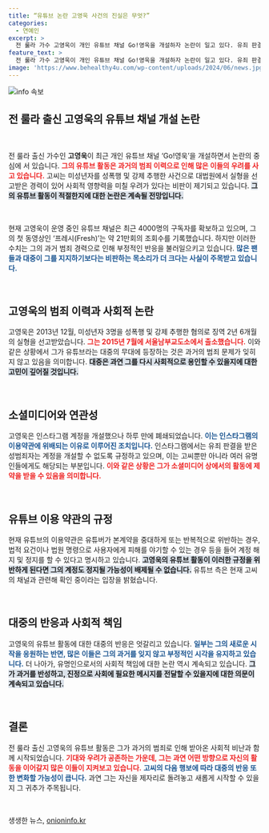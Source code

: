 ```yaml
---
title: “유튜브 논란 고영욱 사건의 진실은 무엇?”
categories:
  - 연예인
excerpt: >
  전 룰라 가수 고영욱이 개인 유튜브 채널 Go!영욱을 개설하자 논란이 일고 있다. 유죄 판결 이력이 있는 그가 대중의 주목을 받는 것에 대한 우려가 커지고 있다. 과연 그의 유튜브 활동은 적절할까?
feature_text: >
  전 룰라 가수 고영욱이 개인 유튜브 채널 Go!영욱을 개설하자 논란이 일고 있다. 유죄 판결 이력이 있는 그가 대중의 주목을 받는 것에 대한 우려가 커지고 있다. 과연 그의 유튜브 활동은 적절할까?
image: 'https://www.behealthy4u.com/wp-content/uploads/2024/06/news.jpg'
---
```


<p><img src="https://www.behealthy4u.com/wp-content/uploads/2024/06/news.jpg" alt="info 속보" /></p>

<h2 data-ke-size="size26">전 룰라 출신 고영욱의 유튜브 채널 개설 논란</h2>

<p data-ke-size="size16">&nbsp;</p>

<p>전 룰라 출신 가수인 <b>고영욱</b>이 최근 개인 유튜브 채널 ‘Go!영욱’을 개설하면서 논란의 중심에 서 있습니다. <b><span style="color: #ee2323;">그의 유튜브 활동은 과거의 범죄 이력으로 인해 많은 이들의 우려를 사고 있습니다.</span></b> 고씨는 미성년자를 성폭행 및 강제 추행한 사건으로 대법원에서 실형을 선고받은 경력이 있어 사회적 영향력을 미칠 우려가 있다는 비판이 제기되고 있습니다. <b><span style="background-color: #21538527;">그의 유튜브 활동이 적절한지에 대한 논란은 계속될 전망입니다.</span></b></p>

<p data-ke-size="size16">&nbsp;</p>

<p>현재 고영욱이 운영 중인 유튜브 채널은 최근 4000명의 구독자를 확보하고 있으며, 그의 첫 동영상인 ‘프레시(Fresh)’는 약 21만회의 조회수를 기록했습니다. 하지만 이러한 수치는 그의 과거 범죄 경력으로 인해 부정적인 반응을 불러일으키고 있습니다. <b><span style="color: #1a5490;">많은 팬들과 대중이 그를 지지하기보다는 비판하는 목소리가 더 크다는 사실이 주목받고 있습니다.</span></b></p>

<p data-ke-size="size16">&nbsp;</p>

<h2 data-ke-size="size26">고영욱의 범죄 이력과 사회적 논란</h2>

<p>고영욱은 2013년 12월, 미성년자 3명을 성폭행 및 강제 추행한 혐의로 징역 2년 6개월의 실형을 선고받았습니다. <b><span style="color: #ee2323;">그는 2015년 7월에 서울남부교도소에서 출소했습니다.</span></b> 이와 같은 상황에서 그가 유튜브라는 대중의 무대에 등장하는 것은 과거의 범죄 문제가 잊히지 않고 있음을 의미합니다. <b><span style="background-color: #21538527;">대중은 과연 그를 다시 사회적으로 용인할 수 있을지에 대한 고민이 깊어질 것입니다.</span></b></p>

<p data-ke-size="size16">&nbsp;</p>

<h2 data-ke-size="size26">소셜미디어와 연관성</h2>

<p>고영욱은 인스타그램 계정을 개설했으나 하루 만에 폐쇄되었습니다. <b><span style="color: #1a5490;">이는 인스타그램의 이용약관에 위배되는 이유로 이루어진 조치입니다.</span></b> 인스타그램에서는 유죄 판결을 받은 성범죄자는 계정을 개설할 수 없도록 규정하고 있으며, 이는 고씨뿐만 아니라 여러 유명인들에게도 해당되는 부분입니다. <b><span style="color: #ee2323;">이와 같은 상황은 그가 소셜미디어 상에서의 활동에 제약을 받을 수 있음을 의미합니다.</span></b></p>

<p data-ke-size="size16">&nbsp;</p>

<h2 data-ke-size="size26">유튜브 이용 약관의 규정</h2>

<p>현재 유튜브의 이용약관은 유튜버가 본계약을 중대하게 또는 반복적으로 위반하는 경우, 법적 요건이나 법원 명령으로 사용자에게 피해를 야기할 수 있는 경우 등을 들어 계정 해지 및 정지를 할 수 있다고 명시하고 있습니다. <b><span style="background-color: #21538527;">고영욱의 유튜브 활동이 이러한 규정을 위반하게 된다면 그의 계정도 정지될 가능성이 배제될 수 없습니다.</span></b> 유튜브 측은 현재 고씨의 채널과 관련해 확인 중이라는 입장을 밝혔습니다.</p>

<p data-ke-size="size16">&nbsp;</p>

<h2 data-ke-size="size26">대중의 반응과 사회적 책임</h2>

<p>고영욱의 유튜브 활동에 대한 대중의 반응은 엇갈리고 있습니다. <b><span style="color: #1a5490;">일부는 그의 새로운 시작을 응원하는 반면, 많은 이들은 그의 과거를 잊지 않고 부정적인 시각을 유지하고 있습니다.</span></b> 더 나아가, 유명인으로서의 사회적 책임에 대한 논란 역시 계속되고 있습니다. <b><span style="background-color: #21538527;">그가 과거를 반성하고, 진정으로 사회에 필요한 메시지를 전달할 수 있을지에 대한 의문이 계속되고 있습니다.</span></b></p>

<p data-ke-size="size16">&nbsp;</p>

<h2 data-ke-size="size26">결론</h2>

<p>전 룰라 출신 고영욱의 유튜브 활동은 그가 과거의 범죄로 인해 받아온 사회적 비난과 함께 시작되었습니다. <b><span style="color: #ee2323;">기대와 우려가 공존하는 가운데, 그는 과연 어떤 방향으로 자신의 활동을 이어갈지 많은 이들이 지켜보고 있습니다.</span></b> <b><span style="color: #1a5490;">고씨의 다음 행보에 따라 대중의 반응 또한 변화할 가능성이 큽니다.</span></b> 과연 그는 자신을 제자리로 돌려놓고 새롭게 시작할 수 있을지 그 귀추가 주목됩니다.</p>

<p data-ke-size="size16">&nbsp;</p>
생생한 뉴스, <a href="https://onioninfo.kr" rel="dofollow">onioninfo.kr</a>


